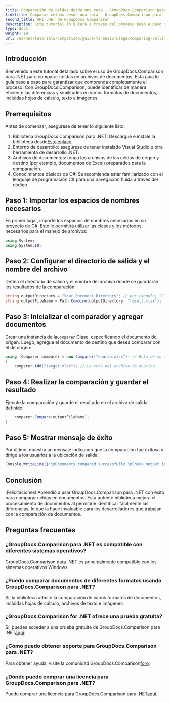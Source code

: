 ```yaml
---
title: Comparación de celdas desde una ruta - GroupDocs.Comparison para .NET
linktitle: Comparar celdas desde una ruta - GroupDocs.Comparison para .NET
second_title: API .NET de GroupDocs.Comparison
description: Este tutorial lo guiará a través del proceso paso a paso de comparación del contenido de las celdas de Excel, lo que permitirá a los desarrolladores identificar de manera eficiente las diferencias y similitudes entre los documentos.
type: docs
weight: 10
url: /es/net/tutorials/comparison/guide-to-basic-usage/comparing-cells-from-path/
---
```

## Introducción

Bienvenido a este tutorial detallado sobre el uso de GroupDocs.Comparison para .NET para comparar celdas en archivos de documentos. Esta guía lo guía paso a paso para garantizar que comprenda completamente el proceso. Con GroupDocs.Comparison, puede identificar de manera eficiente las diferencias y similitudes en varios formatos de documentos, incluidas hojas de cálculo, texto e imágenes.

## Prerrequisitos

Antes de comenzar, asegúrese de tener lo siguiente listo:

1.  Biblioteca GroupDocs.Comparison para .NET: Descargue e instale la biblioteca desde[Este enlace](https://releases.groupdocs.com/comparison/net/).
2. Entorno de desarrollo: asegúrese de tener instalado Visual Studio u otra herramienta de desarrollo .NET.
3. Archivos de documentos: tenga los archivos de las celdas de origen y destino (por ejemplo, documentos de Excel) preparados para la comparación.
4. Conocimientos básicos de C#: Se recomienda estar familiarizado con el lenguaje de programación C# para una navegación fluida a través del código.

## Paso 1: Importar los espacios de nombres necesarios

En primer lugar, importe los espacios de nombres necesarios en su proyecto de C#. Esto le permitirá utilizar las clases y los métodos necesarios para el manejo de archivos:

```csharp
using System;
using System.IO;
```

## Paso 2: Configurar el directorio de salida y el nombre del archivo

Defina el directorio de salida y el nombre del archivo donde se guardarán los resultados de la comparación:

```csharp
string outputDirectory = "Your Document Directory"; // por ejemplo, "C:\Documentos"
string outputFileName = Path.Combine(outputDirectory, "result.xlsx");
```

## Paso 3: Inicializar el comparador y agregar documentos

 Crear una instancia de la`Comparer` Clase, especificando el documento de origen. Luego, agregue el documento de destino que desea comparar con el de origen:

```csharp
using (Comparer comparer = new Comparer("source.xlsx")) // Ruta de su archivo de origen
{
    comparer.Add("target.xlsx"); // La ruta del archivo de destino
```

## Paso 4: Realizar la comparación y guardar el resultado

Ejecute la comparación y guarde el resultado en el archivo de salida definido:

```csharp
    comparer.Compare(outputFileName);
}
```

## Paso 5: Mostrar mensaje de éxito

Por último, muestra un mensaje indicando que la comparación fue exitosa y dirige a los usuarios a la ubicación de salida:

```csharp
Console.WriteLine($"\nDocuments compared successfully.\nCheck output in {outputDirectory}.");
```

## Conclusión

¡Felicitaciones! Aprendió a usar GroupDocs.Comparison para .NET con éxito para comparar celdas en documentos. Esta potente biblioteca mejora el procesamiento de documentos al permitirle identificar fácilmente las diferencias, lo que la hace invaluable para los desarrolladores que trabajan con la comparación de documentos.

## Preguntas frecuentes

### ¿GroupDocs.Comparison para .NET es compatible con diferentes sistemas operativos?

GroupDocs.Comparison para .NET es principalmente compatible con los sistemas operativos Windows.

### ¿Puedo comparar documentos de diferentes formatos usando GroupDocs.Comparison para .NET?

Sí, la biblioteca admite la comparación de varios formatos de documentos, incluidas hojas de cálculo, archivos de texto e imágenes.

### ¿GroupDocs.Comparison for .NET ofrece una prueba gratuita?

 Sí, puedes acceder a una prueba gratuita de GroupDocs.Comparison para .NET[aquí](https://releases.groupdocs.com/).

### ¿Cómo puedo obtener soporte para GroupDocs.Comparison para .NET?

Para obtener ayuda, visite la comunidad GroupDocs.Comparison[foro](https://forum.groupdocs.com/c/comparison/12).

### ¿Dónde puedo comprar una licencia para GroupDocs.Comparison para .NET?

 Puede comprar una licencia para GroupDocs.Comparison para .NET[aquí](https://purchase.groupdocs.com/buy).